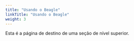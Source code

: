 ```yaml
---
title: "Usando o Beagle"
linkTitle: "Usando o Beagle"
weight: 3
---
```


Esta é a página de destino de uma seção de nível superior.
